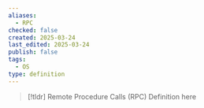 ```yaml
---
aliases:
  - RPC
checked: false
created: 2025-03-24
last_edited: 2025-03-24
publish: false
tags:
  - OS
type: definition
---
```

>[!tldr] Remote Procedure Calls (RPC)
>Definition here

